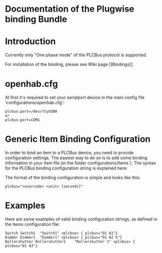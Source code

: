 # Documentation of the Plugwise binding Bundle

# Introduction

Currently only "One phase mode" of the PLCBus protocol is supported.

For installation of the binding, please see Wiki page [[Bindings]].

# openhab.cfg

At first it's required to set your serialport device in the main config file 'configurations/openhab.cfg':

    plcbus:port=/dev/ttyUSB0
    or
    plcbus:port=COM1

# Generic Item Binding Configuration

In order to bind an item to a PLCBus device, you need to provide configuration settings. The easiest way to do so is to add some binding information in your item file (in the folder configurations/items`). The syntax for the PLCBus binding configuration string is explained here:

The format of the binding configuration is simple and looks like this:

    plcbus="<usercode> <unit> [seconds]"

# Examples

Here are some examples of valid binding configuration strings, as defined in the items configuration file:

    Switch Switch1	"Switch1" <plcbus> { plcbus="D1 A1"}
    Dimmer Dimmer1	"Dimmer1" <plcbus> { plcbus="D1 A2 5"}
    Rollershutter Rollershutter1	"Rollershutter 1" <plcbus> { plcbus="D1 A3"}
